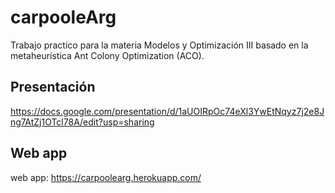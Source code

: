 # carpooleArg

Trabajo practico para la materia Modelos y Optimización III basado en la metaheurística Ant Colony Optimization (ACO).

## Presentación
https://docs.google.com/presentation/d/1aUOIRpOc74eXl3YwEtNqyz7j2e8Jng7AtZj1OTcl78A/edit?usp=sharing

## Web app
web app: https://carpoolearg.herokuapp.com/
